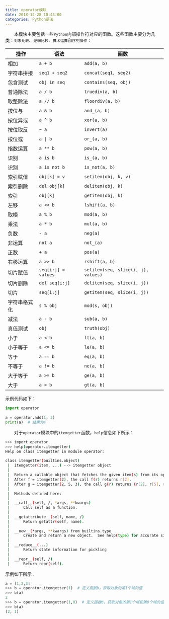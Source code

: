 ```yaml
---
title: operator模块
date: 2018-12-28 10:43:00
categories: Python语法
---
```

&emsp;&emsp;本模块主要包括一些`Python`内部操作符对应的函数。这些函数主要分为几类：`对象比较`、`逻辑比较`、`算术运算`和`序列操作`：

操作 | 语法 | 函数
-----|------|----
相加         | `a + b`                | `add(a, b)`
字符串拼接   | `seq1 + seq2`           | `concat(seq1, seq2)`
包含测试     | `obj in seq`            | `contains(seq, obj)`
普通除法     | `a / b`                 | `truediv(a, b)`
取整除法     | `a // b`                | `floordiv(a, b)`
按位与       | `a & b`                 | `and_(a, b)`
按位异或     | `a ^ b`                 | `xor(a, b)`
按位取反     | `~ a`                   | `invert(a)`
按位或       | <code>a &#124; b</code> | `or_(a, b)`
指数运算     | `a ** b`                | `pow(a, b)`
识别         | `a is b`                | `is_(a, b)`
识别         | `a is not b`            | `is_not(a, b)`
索引赋值     | `obj[k] = v`            | `setitem(obj, k, v)`
索引删除     | `del obj[k]`            | `delitem(obj, k)`
索引         | `obj[k]`                | `getitem(obj, k)`
左移         | `a << b`                | `lshift(a, b)`
取模         | `a % b`                 | `mod(a, b)`
乘法         | `a * b`                 | `mul(a, b)`
负数         | `- a`                   | `neg(a)`
非运算       | `not a`                 | `not_(a)`
正数         | `+ a`                   | `pos(a)`
右移运算     | `a >> b`                 | `rshift(a, b)`
切片赋值     | `seq[i:j] = values`      | `setitem(seq, slice(i, j), values)`
切片删除     | `del seq[i:j]`           | `delitem(seq, slice(i, j))`
切片        | `seq[i:j]`               | `getitem(seq, slice(i, j))`
字符串格式化 | `s % obj`                | `mod(s, obj)`
减法        | `a - b`                  | `sub(a, b)`
真值测试    | `obj`                    | `truth(obj)`
小于        | `a < b`                  | `lt(a, b)`
小于等于    | `a <= b`                 | `le(a, b)`
等于        | `a == b`                 | `eq(a, b)`
不等于      | `a != b`                 | `ne(a, b)`
大于等于    | `a >= b`                 | `ge(a, b)`
大于        | `a > b`                  | `gt(a, b)`

示例代码如下：

``` python
import operator
​
a = operator.add(1, 3)
print(a)  # 结果为4
```

&emsp;&emsp;对于`operator`模块中的`itemgetter`函数，`help`信息如下所示：

``` bash
>>> import operator
>>> help(operator.itemgetter)
Help on class itemgetter in module operator:
​
class itemgetter(builtins.object)
 |  itemgetter(item, ...) --> itemgetter object
 |
 |  Return a callable object that fetches the given item(s) from its operand.
 |  After f = itemgetter(2), the call f(r) returns r[2].
 |  After g = itemgetter(2, 5, 3), the call g(r) returns (r[2], r[5], r[3])
 |
 |  Methods defined here:
 |
 |  __call__(self, /, *args, **kwargs)
 |      Call self as a function.
 |
 |  __getattribute__(self, name, /)
 |      Return getattr(self, name).
 |
 |  __new__(*args, **kwargs) from builtins.type
 |      Create and return a new object.  See help(type) for accurate signature.
 |
 |  __reduce__(...)
 |      Return state information for pickling
 |
 |  __repr__(self, /)
 |      Return repr(self).
```

示例如下所示：

``` python
a = [1,2,3]
>>> b = operator.itemgetter(1)  # 定义函数b，获取对象的第1个域的值
>>> b(a)
2
>>> b = operator.itemgetter(1,0)  # 定义函数b，获取对象的第1个域和第0个域的值
>>> b(a)
(2, 1)
```